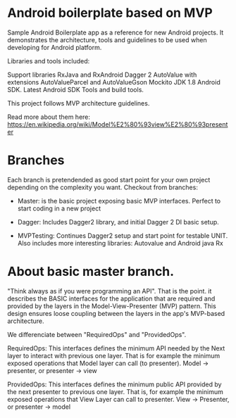 # Android boilerplate based on MVP 

Sample Android Boilerplate app as a reference for new Android projects. 
It demonstrates the architecture, tools and guidelines to be used when developing for Android platform.


Libraries and tools included:

Support libraries
RxJava and RxAndroid
Dagger 2
AutoValue with extensions AutoValueParcel and AutoValueGson
Mockito
JDK 1.8
Android SDK.
Latest Android SDK Tools and build tools.

This project follows MVP architecture guidelines.

Read more about them here: https://en.wikipedia.org/wiki/Model%E2%80%93view%E2%80%93presenter

# Branches 

Each branch is pretendended as good start point for your own project depending on the complexity you want. Checkout from branches:

- Master: is the basic project exposing basic MVP interfaces. Perfect to start coding in a new project

- Dagger: Includes Dagger2 library, and initial Dagger 2 DI basic setup. 

- MVPTesting: Continues Dagger2 setup and start point for testable UNIT. Also includes more interesting libraries: Autovalue and Android java Rx


# About basic master branch.
"Think always as if you were programming an API". That is the point. 
 it describes the BASIC interfaces for the application that are
  required and provided by the layers in the Model-View-Presenter
  (MVP) pattern.  This design ensures loose coupling between the
  layers in the app's MVP-based architecture.
  
  We differenciate between "RequiredOps" and "ProvidedOps". 
  
  RequiredOps:  This interfaces defines the minimum API needed by the
     Next layer to interact with previous one layer. That is for example the minimum exposed operations that Model layer can call 
     (to presenter).
     Model -> presenter, or presenter -> view
     
  ProvidedOps: This interfaces defines the minimum public API provided by the
     next presenter to previous one layer. That is, for example the minimum exposed operations that View Layer can call to presenter.
     View -> Presenter, or presenter -> model
